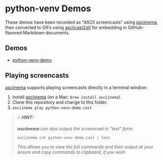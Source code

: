 # python-venv Demos

These demos have been recorded as "ASCII screencasts" using [asciinema][],
then converted to GIFs using [asciicast2gif][] for embedding in
GitHub-flavored Markdown documents.


## Demos

- [python-venv-demo](python-venv-demo.gif)


## Playing screencasts

[asciinema][] supports playing screencasts directly in a terminal window:

1. Install [asciinema][] (on a Mac: `brew install asciinema`).
2. Clone this repository and change to this folder.
3. `asciinema play python-venv-demo.cast`

> :star: ***HINT:***
>
> ***asciinema*** *can also output the screencast in "text" form:*
>
>     asciinema cat python-venv-demo.cast | less
>
> *This allows you to view the full commands and their output at your leisure
> and copy commands to clipboard, if you wish.*


 [asciinema]: https://asciinema.org/
 [asciicast2gif]: https://github.com/asciinema/asciicast2gif
